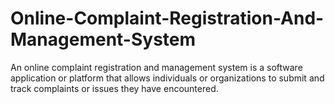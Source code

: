 # Online-Complaint-Registration-And-Management-System
An online complaint registration and management system is a software application or platform that allows individuals or organizations to submit and track complaints or issues they have encountered. 
